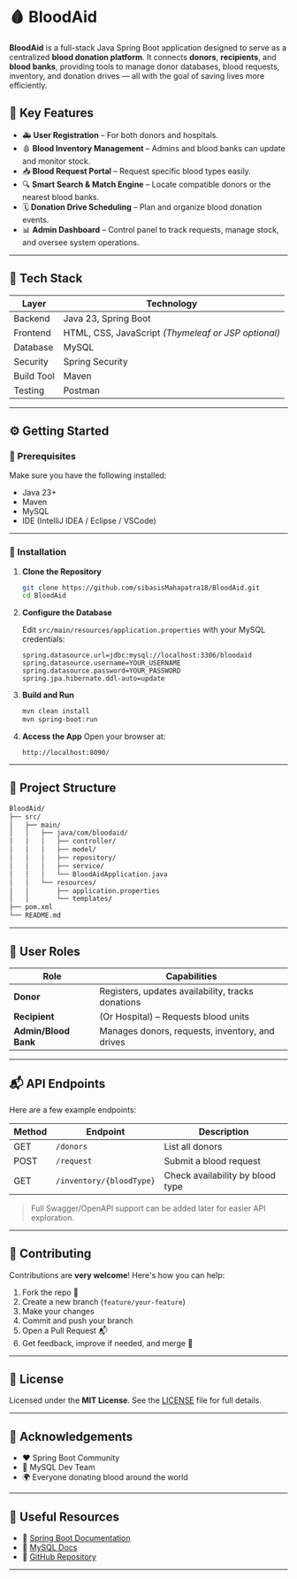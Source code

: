 

# 🩸 **BloodAid**

**BloodAid** is a full-stack Java Spring Boot application designed to serve as a centralized **blood donation platform**. It connects **donors**, **recipients**, and **blood banks**, providing tools to manage donor databases, blood requests, inventory, and donation drives — all with the goal of saving lives more efficiently.



## 🎯 **Key Features**

* 🚑 **User Registration** – For both donors and hospitals.
* 🩸 **Blood Inventory Management** – Admins and blood banks can update and monitor stock.
* 📥 **Blood Request Portal** – Request specific blood types easily.
* 🔍 **Smart Search & Match Engine** – Locate compatible donors or the nearest blood banks.
* 🗓️ **Donation Drive Scheduling** – Plan and organize blood donation events.
* 📊 **Admin Dashboard** – Control panel to track requests, manage stock, and oversee system operations.

---

## 🧰 **Tech Stack**

| Layer      | Technology                                          |
| ---------- | --------------------------------------------------- |
| Backend    | Java 23, Spring Boot                                |
| Frontend   | HTML, CSS, JavaScript *(Thymeleaf or JSP optional)* |
| Database   | MySQL                                               |
| Security   | Spring Security                                     |
| Build Tool | Maven                                               |
| Testing    | Postman                                             |

---

## ⚙️ **Getting Started**

### 🔧 Prerequisites

Make sure you have the following installed:

* Java 23+
* Maven
* MySQL
* IDE (IntelliJ IDEA / Eclipse / VSCode)

---

### 🚀 Installation

1. **Clone the Repository**

   ```bash
   git clone https://github.com/sibasisMahapatra18/BloodAid.git
   cd BloodAid
   ```

2. **Configure the Database**

   Edit `src/main/resources/application.properties` with your MySQL credentials:

   ```properties
   spring.datasource.url=jdbc:mysql://localhost:3306/bloodaid
   spring.datasource.username=YOUR_USERNAME
   spring.datasource.password=YOUR_PASSWORD
   spring.jpa.hibernate.ddl-auto=update
   ```

3. **Build and Run**

   ```bash
   mvn clean install
   mvn spring-boot:run
   ```

4. **Access the App**
   Open your browser at:

   ```
   http://localhost:8090/
   ```

---

## 📁 **Project Structure**

```bash
BloodAid/
├── src/
│   ├── main/
│   │   ├── java/com/bloodaid/
│   │   │   ├── controller/
│   │   │   ├── model/
│   │   │   ├── repository/
│   │   │   ├── service/
│   │   │   └── BloodAidApplication.java
│   │   └── resources/
│   │       ├── application.properties
│   │       └── templates/
├── pom.xml
└── README.md
```

---

## 👥 **User Roles**

| Role                 | Capabilities                                      |
| -------------------- | ------------------------------------------------- |
| **Donor**            | Registers, updates availability, tracks donations |
| **Recipient**        | (Or Hospital) – Requests blood units              |
| **Admin/Blood Bank** | Manages donors, requests, inventory, and drives   |

---

## 📬 **API Endpoints**

Here are a few example endpoints:

| Method | Endpoint                 | Description                      |
| ------ | ------------------------ | -------------------------------- |
| GET    | `/donors`                | List all donors                  |
| POST   | `/request`               | Submit a blood request           |
| GET    | `/inventory/{bloodType}` | Check availability by blood type |

> Full Swagger/OpenAPI support can be added later for easier API exploration.

---

## 🤝 **Contributing**

Contributions are **very welcome**! Here's how you can help:

1. Fork the repo 🍴
2. Create a new branch (`feature/your-feature`)
3. Make your changes
4. Commit and push your branch
5. Open a Pull Request 📬
6. Get feedback, improve if needed, and merge 🚀

---

## 📄 **License**

Licensed under the **MIT License**. See the [LICENSE](LICENSE) file for full details.

---

## 🙏 **Acknowledgements**

* ❤️ Spring Boot Community
* 💾 MySQL Dev Team
* 🌍 Everyone donating blood around the world

---

## 🔗 **Useful Resources**

* 📘 [Spring Boot Documentation](https://docs.spring.io/spring-boot/)
* 🧮 [MySQL Docs](https://dev.mysql.com/doc/)
* 🔗 [GitHub Repository](https://github.com/sibasisMahapatra18/BloodAid)

---
